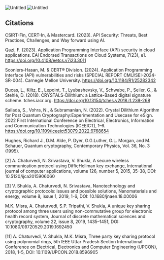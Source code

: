 ![Untitled](https://github.com/user-attachments/assets/fc3587cb-9a89-4032-aac8-bdca2334fa0c)
![Untitled](https://github.com/user-attachments/assets/f5b0646a-7ab5-4012-b032-1f6915f0fc5c)


## Citations
CSIRT-Fin, CERT-In, & Mastercard. (2023). API Security: Threats, Best Practices, Challenges, and Way forward using AI.

Qazi, F. (2023). Application Programming Interface (API) security in cloud applications. EAI Endorsed Transactions on Cloud Systems, 7(23), e1. https://doi.org/10.4108/eetcs.v7i23.3011

Sconiers-Hasan, M. & CERT® Division. (2024). Application Programming Interface (API) vulnerabilities and risks (SPECIAL REPORT CMU/SEI-2024-SR-004). Carnegie Mellon University. https://doi.org/10.1184/R1/25282342

Ducas, L., Kiltz, E., Lepoint, T., Lyubashevsky, V., Schwabe, P., Seiler, G., & Stehlé, D. (2018). CRYSTALS-Dilithium: a Lattice-Based digital signature scheme. tches.iacr.org. https://doi.org/10.13154/tches.v2018.i1.238-268

Sailada, S., Vohra, N., & Subramanian, N. (2022). Crystal Dilithium Algorithm for Post Quantum Cryptography:Experimentation and Usecase for eSign. 2022 First International Conference on Electrical, Electronics, Information and Communication Technologies (ICEEICT), 1–6. https://doi.org/10.1109/iceeict53079.2022.9768654

Hughes, Richard J., D.M. Alde, P. Dyer, G.G.Luther, G.L. Morgan, and M. Schauer, Quantum
cryptography, Contemporary Physics, Vol. 36, No. 3 (1995).

[2] A. Chaturvedi, N. Srivastava, V. Shukla, A secure wireless communication protocol using DiffieHellman key exchange, International journal of computer applications, volume 126, number 5,
2015, 35-38, DOI: 10.5120/ijca2015906060

[3] V. Shukla, A. Chaturvedi, N. Srivastava, Nanotechnology and cryptographic protocols: issues
and possible solutions, Nanomaterials and energy, volume 8, issue 1, 2019, 1-6, DOI:
10.1680/jnaen.18.00006

M.K. Misra, A. Chaturvedi, S.P. Tripathi, V. Shukla, A unique key sharing protocol among
three users using non-commutative group for electronic health record system, Journal of discrete mathematical sciences and cryptography, volume 22, issue 8, 2019, 1435–1451, DOI:
10.1080/09720529.2019.1692450

[11] A. Chaturvedi, V. Shukla, M.K. Misra, Three party key sharing protocol using polynomial rings,
5th IEEE Uttar Pradesh Section International Conference on Electrical, Electronics and Computer
Engineering (UPCON), 2018, 1-5, DOI: 10.1109/UPCON.2018.8596905
